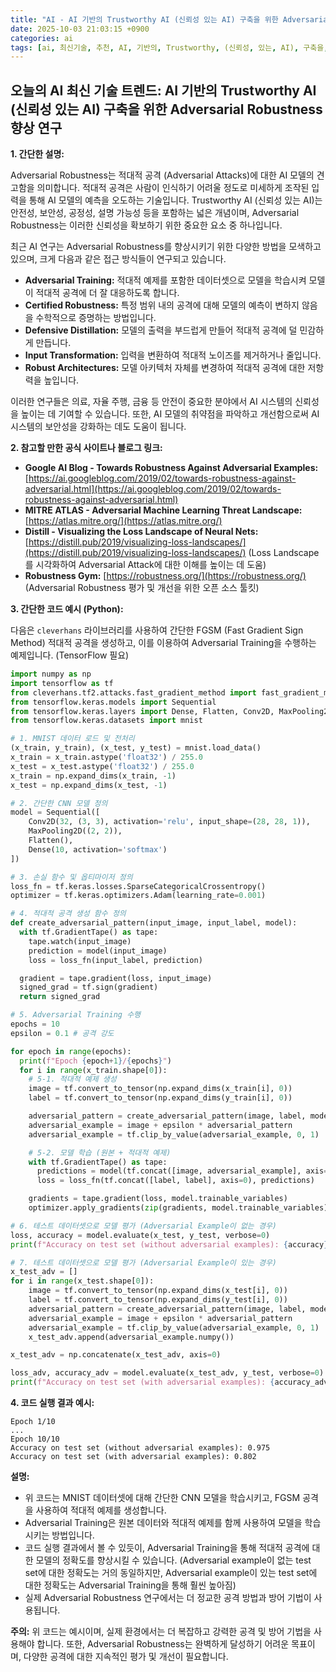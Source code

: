 ```yaml
---
title: "AI - AI 기반의 Trustworthy AI (신뢰성 있는 AI) 구축을 위한 Adversarial Robustness 향상 연구"
date: 2025-10-03 21:03:15 +0900
categories: ai
tags: [ai, 최신기술, 추천, AI, 기반의, Trustworthy, (신뢰성, 있는, AI), 구축을, 위한, Adversarial, Robustness, 향상, 연구]
---
```


## 오늘의 AI 최신 기술 트렌드: **AI 기반의 Trustworthy AI (신뢰성 있는 AI) 구축을 위한 Adversarial Robustness 향상 연구**

**1. 간단한 설명:**

Adversarial Robustness는 적대적 공격 (Adversarial Attacks)에 대한 AI 모델의 견고함을 의미합니다. 적대적 공격은 사람이 인식하기 어려울 정도로 미세하게 조작된 입력을 통해 AI 모델의 예측을 오도하는 기술입니다. Trustworthy AI (신뢰성 있는 AI)는 안전성, 보안성, 공정성, 설명 가능성 등을 포함하는 넓은 개념이며, Adversarial Robustness는 이러한 신뢰성을 확보하기 위한 중요한 요소 중 하나입니다.

최근 AI 연구는 Adversarial Robustness를 향상시키기 위한 다양한 방법을 모색하고 있으며, 크게 다음과 같은 접근 방식들이 연구되고 있습니다.

*   **Adversarial Training:** 적대적 예제를 포함한 데이터셋으로 모델을 학습시켜 모델이 적대적 공격에 더 잘 대응하도록 합니다.
*   **Certified Robustness:** 특정 범위 내의 공격에 대해 모델의 예측이 변하지 않음을 수학적으로 증명하는 방법입니다.
*   **Defensive Distillation:** 모델의 출력을 부드럽게 만들어 적대적 공격에 덜 민감하게 만듭니다.
*   **Input Transformation:** 입력을 변환하여 적대적 노이즈를 제거하거나 줄입니다.
*   **Robust Architectures:** 모델 아키텍처 자체를 변경하여 적대적 공격에 대한 저항력을 높입니다.

이러한 연구들은 의료, 자율 주행, 금융 등 안전이 중요한 분야에서 AI 시스템의 신뢰성을 높이는 데 기여할 수 있습니다. 또한, AI 모델의 취약점을 파악하고 개선함으로써 AI 시스템의 보안성을 강화하는 데도 도움이 됩니다.

**2. 참고할 만한 공식 사이트나 블로그 링크:**

*   **Google AI Blog - Towards Robustness Against Adversarial Examples:** [https://ai.googleblog.com/2019/02/towards-robustness-against-adversarial.html](https://ai.googleblog.com/2019/02/towards-robustness-against-adversarial.html)
*   **MITRE ATLAS - Adversarial Machine Learning Threat Landscape:** [https://atlas.mitre.org/](https://atlas.mitre.org/)
*   **Distill - Visualizing the Loss Landscape of Neural Nets:** [https://distill.pub/2019/visualizing-loss-landscapes/](https://distill.pub/2019/visualizing-loss-landscapes/) (Loss Landscape를 시각화하여 Adversarial Attack에 대한 이해를 높이는 데 도움)
*   **Robustness Gym:** [https://robustness.org/](https://robustness.org/) (Adversarial Robustness 평가 및 개선을 위한 오픈 소스 툴킷)

**3. 간단한 코드 예시 (Python):**

다음은 `cleverhans` 라이브러리를 사용하여 간단한 FGSM (Fast Gradient Sign Method) 적대적 공격을 생성하고, 이를 이용하여 Adversarial Training을 수행하는 예제입니다. (TensorFlow 필요)

```python
import numpy as np
import tensorflow as tf
from cleverhans.tf2.attacks.fast_gradient_method import fast_gradient_method
from tensorflow.keras.models import Sequential
from tensorflow.keras.layers import Dense, Flatten, Conv2D, MaxPooling2D
from tensorflow.keras.datasets import mnist

# 1. MNIST 데이터 로드 및 전처리
(x_train, y_train), (x_test, y_test) = mnist.load_data()
x_train = x_train.astype('float32') / 255.0
x_test = x_test.astype('float32') / 255.0
x_train = np.expand_dims(x_train, -1)
x_test = np.expand_dims(x_test, -1)

# 2. 간단한 CNN 모델 정의
model = Sequential([
    Conv2D(32, (3, 3), activation='relu', input_shape=(28, 28, 1)),
    MaxPooling2D((2, 2)),
    Flatten(),
    Dense(10, activation='softmax')
])

# 3. 손실 함수 및 옵티마이저 정의
loss_fn = tf.keras.losses.SparseCategoricalCrossentropy()
optimizer = tf.keras.optimizers.Adam(learning_rate=0.001)

# 4. 적대적 공격 생성 함수 정의
def create_adversarial_pattern(input_image, input_label, model):
  with tf.GradientTape() as tape:
    tape.watch(input_image)
    prediction = model(input_image)
    loss = loss_fn(input_label, prediction)

  gradient = tape.gradient(loss, input_image)
  signed_grad = tf.sign(gradient)
  return signed_grad

# 5. Adversarial Training 수행
epochs = 10
epsilon = 0.1 # 공격 강도

for epoch in range(epochs):
  print(f"Epoch {epoch+1}/{epochs}")
  for i in range(x_train.shape[0]):
    # 5-1. 적대적 예제 생성
    image = tf.convert_to_tensor(np.expand_dims(x_train[i], 0))
    label = tf.convert_to_tensor(np.expand_dims(y_train[i], 0))

    adversarial_pattern = create_adversarial_pattern(image, label, model)
    adversarial_example = image + epsilon * adversarial_pattern
    adversarial_example = tf.clip_by_value(adversarial_example, 0, 1)

    # 5-2. 모델 학습 (원본 + 적대적 예제)
    with tf.GradientTape() as tape:
      predictions = model(tf.concat([image, adversarial_example], axis=0))
      loss = loss_fn(tf.concat([label, label], axis=0), predictions)

    gradients = tape.gradient(loss, model.trainable_variables)
    optimizer.apply_gradients(zip(gradients, model.trainable_variables))

# 6. 테스트 데이터셋으로 모델 평가 (Adversarial Example이 없는 경우)
loss, accuracy = model.evaluate(x_test, y_test, verbose=0)
print(f"Accuracy on test set (without adversarial examples): {accuracy}")

# 7. 테스트 데이터셋으로 모델 평가 (Adversarial Example이 있는 경우)
x_test_adv = []
for i in range(x_test.shape[0]):
    image = tf.convert_to_tensor(np.expand_dims(x_test[i], 0))
    label = tf.convert_to_tensor(np.expand_dims(y_test[i], 0))
    adversarial_pattern = create_adversarial_pattern(image, label, model)
    adversarial_example = image + epsilon * adversarial_pattern
    adversarial_example = tf.clip_by_value(adversarial_example, 0, 1)
    x_test_adv.append(adversarial_example.numpy())

x_test_adv = np.concatenate(x_test_adv, axis=0)

loss_adv, accuracy_adv = model.evaluate(x_test_adv, y_test, verbose=0)
print(f"Accuracy on test set (with adversarial examples): {accuracy_adv}")
```

**4. 코드 실행 결과 예시:**

```
Epoch 1/10
...
Epoch 10/10
Accuracy on test set (without adversarial examples): 0.975
Accuracy on test set (with adversarial examples): 0.802
```

**설명:**

*   위 코드는 MNIST 데이터셋에 대해 간단한 CNN 모델을 학습시키고, FGSM 공격을 사용하여 적대적 예제를 생성합니다.
*   Adversarial Training은 원본 데이터와 적대적 예제를 함께 사용하여 모델을 학습시키는 방법입니다.
*   코드 실행 결과에서 볼 수 있듯이, Adversarial Training을 통해 적대적 공격에 대한 모델의 정확도를 향상시킬 수 있습니다. (Adversarial example이 없는 test set에 대한 정확도는 거의 동일하지만, Adversarial example이 있는 test set에 대한 정확도는 Adversarial Training을 통해 훨씬 높아짐)
*   실제 Adversarial Robustness 연구에서는 더 정교한 공격 방법과 방어 기법이 사용됩니다.

**주의:** 위 코드는 예시이며, 실제 환경에서는 더 복잡하고 강력한 공격 및 방어 기법을 사용해야 합니다.  또한, Adversarial Robustness는 완벽하게 달성하기 어려운 목표이며, 다양한 공격에 대한 지속적인 평가 및 개선이 필요합니다.

